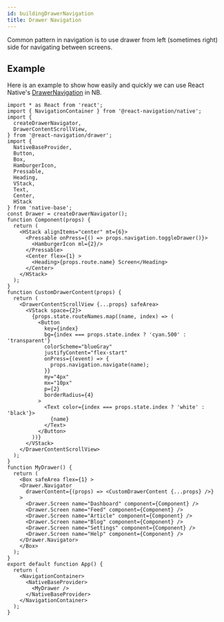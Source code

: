 ```yaml
---
id: buildingDrawerNavigation
title: Drawer Navigation
---
```


Common pattern in navigation is to use drawer from left (sometimes right) side for navigating between screens.

## Example

Here is an example to show how easily and quickly we can use React Native's [DrawerNavigation](https://reactnavigation.org/docs/drawer-based-navigation/) in NB.

```SnackPlayer name=Drawer-Navigation dependencies=@react-navigation/stack@5.1.0,@react-navigation/drawer,@react-navigation/native@5.0.8,react-native-vector-icons,react-native-gesture-handler@1.10.2,react-native-linear-gradient,@react-native-community/masked-view@0.1.10,react-native-screens@3.0.0,react-native-reanimated@2.1.0
import * as React from 'react';
import { NavigationContainer } from '@react-navigation/native';
import {
  createDrawerNavigator,
  DrawerContentScrollView,
} from '@react-navigation/drawer';
import {
  NativeBaseProvider,
  Button,
  Box,
  HamburgerIcon,
  Pressable,
  Heading,
  VStack,
  Text,
  Center,
  HStack
} from 'native-base';
const Drawer = createDrawerNavigator();
function Component(props) {
  return (
    <HStack alignItems="center" mt={6}>
      <Pressable onPress={() => props.navigation.toggleDrawer()}>
        <HamburgerIcon ml={2}/>
      </Pressable>
      <Center flex={1} >
        <Heading>{props.route.name} Screen</Heading>
      </Center>
    </HStack>
  );
}
function CustomDrawerContent(props) {
  return (
    <DrawerContentScrollView {...props} safeArea>
      <VStack space={2}>
        {props.state.routeNames.map((name, index) => (
          <Button
            key={index}
            bg={index === props.state.index ? 'cyan.500' : 'transparent'}
            colorScheme="blueGray"
            justifyContent="flex-start"
            onPress={(event) => {
              props.navigation.navigate(name);
            }}
            my="4px"
            mx="10px"
            p={2}
            borderRadius={4}
          >
            <Text color={index === props.state.index ? 'white' : 'black'}>
              {name}
            </Text>
          </Button>
        ))}
      </VStack>
    </DrawerContentScrollView>
  );
}
function MyDrawer() {
  return (
    <Box safeArea flex={1} >
    <Drawer.Navigator
      drawerContent={(props) => <CustomDrawerContent {...props} />}
    >
      <Drawer.Screen name="Dashboard" component={Component} />
      <Drawer.Screen name="Feed" component={Component} />
      <Drawer.Screen name="Article" component={Component} />
      <Drawer.Screen name="Blog" component={Component} />
      <Drawer.Screen name="Settings" component={Component} />
      <Drawer.Screen name="Help" component={Component} />
    </Drawer.Navigator>
    </Box>
  );
}
export default function App() {
  return (
    <NavigationContainer>
      <NativeBaseProvider>
        <MyDrawer />
      </NativeBaseProvider>
    </NavigationContainer>
  );
}
```
